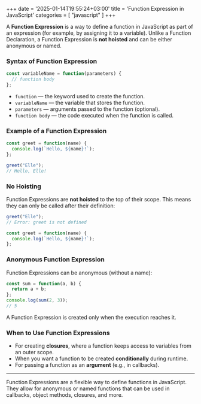 +++
date = '2025-01-14T19:55:24+03:00'
title = 'Function Expression in JavaScript'
categories = [ "javascript" ]
+++

A **Function Expression** is a way to define a function in JavaScript as part of an expression (for example, by assigning it to a variable). Unlike a Function Declaration, a Function Expression is **not hoisted** and can be either anonymous or named.

### Syntax of Function Expression
```js
const variableName = function(parameters) {
  // function body
};
```

- `function` — the keyword used to create the function.
- `variableName` — the variable that stores the function.
- `parameters` — arguments passed to the function (optional).
- `function body` — the code executed when the function is called.

### Example of a Function Expression
```js
const greet = function(name) {
  console.log(`Hello, ${name}!`);
};

greet("Elle"); 
// Hello, Elle!
```

### No Hoisting

Function Expressions are **not hoisted** to the top of their scope. This means they can only be called after their definition:

```js
greet("Elle"); 
// Error: greet is not defined

const greet = function(name) {
  console.log(`Hello, ${name}!`);
};
```

### Anonymous Function Expression

Function Expressions can be anonymous (without a name):

```js
const sum = function(a, b) {
  return a + b;
};
console.log(sum(2, 3)); 
// 5
```

A Function Expression is created only when the execution reaches it.

### When to Use Function Expressions

- For creating **closures**, where a function keeps access to variables from an outer scope.
- When you want a function to be created **conditionally** during runtime.
- For passing a function as an **argument** (e.g., in callbacks).

---

Function Expressions are a flexible way to define functions in JavaScript. They allow for anonymous or named functions that can be used in callbacks, object methods, closures, and more.
